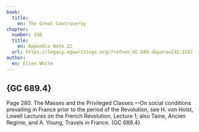 ```yaml
---
book:
  title:
    en: The Great Controversy
chapter:
  number: 15D
  title:
    en: Appendix Note 22
  url: https://legacy.egwwritings.org/?ref=en_GC.689.4&para=132.3147
author:
  en: Ellen White
---
```


## {GC 689.4}

Page 280. The Masses and the Privileged Classes.—On social conditions prevailing in France prior to the period of the Revolution, see H. von Holst, Lowell Lectures on the French Revolution, Lecture 1; also Taine, Ancien Regime, and A. Young, Travels in France. {GC 689.4}
